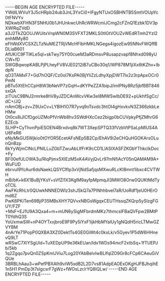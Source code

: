 -----BEGIN AGE ENCRYPTED FILE-----
YWdlLWVuY3J5cHRpb24ub3JnL3YxCi0+IFgyNTUxOSBHNTB5SmtVOUpYc0tFNVYv
NDkwbXFHN3FSNHU0b1JHUnkwcUhRcWRWcmlJCmg2cFZnQ1Ezbk1DV3pXWlRqZVdD
a3J2TkZQOUJWUitxVnpWN0M3SVFXT2MKLS0tIGtVOUZvWEdRTmh2YzI2enhMMy80
eFhWdXVCSXZLTzNuMEZTRjVMcHFlbHMKLNGegs4igozEw95NNvFWQffBDLiaB601
AfUK/C9FTIKLe5ql+skTwy75Y00cueM3aRDmsvP8usapzvapf8Nhxd098yUCW+fD
SWGBqwopKABLPjPLheyFV8VJE0212iB7uCBo30q1/WP878M1jiXx6tKZhv+IbdpN
qO3TAMxF7+Gd7hOQF/Cz0ol7KsPA0BjYliZzLdhyXpjDWT7lx2z3rpApxOCr0PmN
pBTu5XtEhCCpH8W3bNeVP7zGqH+dKYPeZZA1bipJ/imlPNy8Rz5jbfBBT846sxQA
ziTUsC9BNJ2rmrke8hV8yJZDCAnWcvVKw3eI8MWSwIbDE92+pUkhfSgCc/dC+/JQ
rrAmOBj+zv+Z9UxCv+LYBIH1O7R7yvq9oTsvdc3htOI4gHxvkvN3Z366zkbLeHMw
Ot0cs8iJlCfDgoUZMoPfVnWb8hv3SWdHXcCez2bigp0bCUVpkyPfjZMhrG6EZEcb
SLHP+CyThvnPpiESOEN4Brxdvq8k7WT3XepSPTQ33fVzbVtPSaLpMlUS4AU6FeR6
eNyMkGUSWjkio0tOYOR5EcetAFsNEp5B2Cp/EhAV9i2eCHQuHGOKArsOLunQnBzp
6kYyWjmClNcLPNILLuZGbTZwuAbLIfFrK9cCD1LlASIXASFZKGbYThkcIkDoc+Fy
BF00efULOWA3u/RlqPjmx5XIEzM5xK4AVyjQvLr97mNfiAcY05nQAMAM9A+WuFUD
ebrvuI9YcAur6dsNaekLQSYClfIp3xVjNdSafjqsMXwuRLcKI8mnt1ibxc4CVTWH
mB/bK+k6X1BuBjYKsY+sVfZl1X3KglM9ayfpMpmqJI3MWO8Orw0QUKtMdTyoTClL
AwFKcRhLtr0QUwkNNNEDWIz3shJSkQ7a7PINhhbvel7aR/UoRdf1jeU0HErOmd6Z
PwK6PKiTen69BjiP35MBsXHY7QVvxNBGsWgqxCEUTHssqZKQrp5ySlzgFGUY/FZF
+MsF+EJ1U9A3Qxa4+m+mUN6ySigMFbrdmMKz7thmcslFBaQVFpw2BMtPT0YdhQ3S
YoUxmwSW+nP4OYTxxjbroE9F9Py5iYxF1ijkHbMYalUy1gNQdH5ricLTMwGZVYBM
4nArYe71PopP0QXBA3XZ0DektTs4GE0GiWt4c0kxLk/v5Gyev1P5dW6HHnevQ9LT
wRSwC7XlYSgUld+TuXEDpUP9e36kEUan/ldx1WDs94mcF2xtbSq+1fTUEPJb/5kb
1q2Zgqo7pvQn0ZSpKmUViu7Log20YAbBelvIwBLlfqlZO9Gr8cFCp6CAeuGiVQUe
3BRBLhAau3+wPefPBXAlh9vIW5xdB2L2D7vs81AdpEAOExOKgHJFBJhqihE1n5H1
PmDp3t7slgcsrF7gWz+fWOsLzr/rYQ8IQLw/
-----END AGE ENCRYPTED FILE-----
